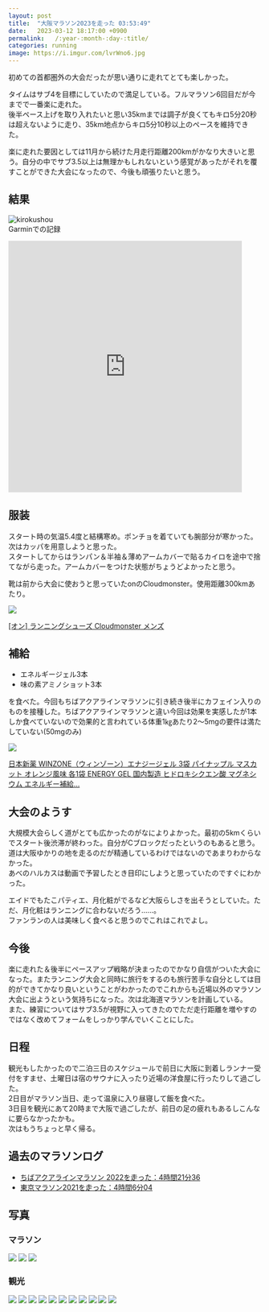 ```yaml
---
layout: post
title:  "大阪マラソン2023を走った 03:53:49"
date:   2023-03-12 18:17:00 +0900
permalink:   /:year-:month-:day-:title/
categories: running
image: https://i.imgur.com/lvrWno6.jpg
---
```

初めての首都圏外の大会だったが思い通りに走れてとても楽しかった。  

タイムはサブ4を目標にしていたので満足している。フルマラソン6回目だが今までで一番楽に走れた。  
後半ペース上げを取り入れたいと思い35kmまでは調子が良くてもキロ5分20秒は超えないように走り、35km地点からキロ5分10秒以上のペースを維持できた。  

楽に走れた要因としては11月から続けた月走行距離200kmがかなり大きいと思う。自分の中でサブ3.5以上は無理かもしれないという感覚があったがそれを覆すことができた大会になったので、今後も頑張りたいと思う。  

## 結果

![kirokushou](https://i.imgur.com/mfEifaJ.jpg)  
Garminでの記録  

<iframe src='https://connect.garmin.com/modern/activity/embed/10585195632' title='大阪マラソン 2023' width='465' height='500' frameborder='0'></iframe>

## 服装

スタート時の気温5.4度と結構寒め。ポンチョを着ていても腕部分が寒かった。次はカッパを用意しようと思った。  
スタートしてからはランパン＆半袖＆薄めアームカバーで貼るカイロを途中で捨てながら走った。アームカバーをつけた状態がちょうどよかったと思う。  

靴は前から大会に使おうと思っていたonのCloudmonster。使用距離300kmあたり。
<p><a href="https://www.amazon.co.jp/dp/B098NY17D6?&linkCode=li2&tag=peipeipe-22&linkId=e9cc5cc4b03ad4221636fa59a26824f0&language=ja_JP&ref_=as_li_ss_il" target="_blank" rel="nofollow"><img border="0" src="//ws-fe.amazon-adsystem.com/widgets/q?_encoding=UTF8&ASIN=B098NY17D6&Format= _SL250_&ID=AsinImage&MarketPlace=JP&ServiceVersion=20070822&WS=1&tag=peipeipe-22&language=ja_JP" ></a><img src="https://ir-jp.amazon-adsystem.com/e/ir?t=peipeipe-22&language=ja_JP&l=li2&o=9&a=B098NY17D6" width="1" height="1" border="0" alt="" style="border:none !important; margin:0px !important;" /></p> <p><a href="https://www.amazon.co.jp/dp/B098NY17D6?&linkCode=li2&tag=peipeipe-22&linkId=e9cc5cc4b03ad4221636fa59a26824f0&language=ja_JP&ref_=as_li_ss_il" target="_blank" rel="nofollow">[オン] ランニングシューズ Cloudmonster メンズ</a></p>

## 補給

- エネルギージェル3本
- 味の素アミノショット3本

を食べた。今回もちばアクアラインマラソンに引き続き後半にカフェイン入りのものを接種した。ちばアクアラインマラソンと違い今回は効果を実感したが1本しか食べていないので効果的と言われている体重1㎏あたり2～5mgの要件は満たしていない(50mgのみ)

<p><a href="https://www.amazon.co.jp/dp/B07HHP736V?th=1&linkCode=li2&tag=peipeipe-22&linkId=65fedf3a6ac8253ab9499d83d4caa552&language=ja_JP&ref_=as_li_ss_il" target="_blank" rel="nofollow"><img border="0" src="//ws-fe.amazon-adsystem.com/widgets/q?_encoding=UTF8&ASIN=B07HHP736V&Format= _SL250_&ID=AsinImage&MarketPlace=JP&ServiceVersion=20070822&WS=1&tag=peipeipe-22&language=ja_JP" ></a><img src="https://ir-jp.amazon-adsystem.com/e/ir?t=peipeipe-22&language=ja_JP&l=li2&o=9&a=B07HHP736V" width="1" height="1" border="0" alt="" style="border:none !important; margin:0px !important;" /></p> <p><a href="https://www.amazon.co.jp/dp/B07HHP736V?th=1&linkCode=li2&tag=peipeipe-22&linkId=65fedf3a6ac8253ab9499d83d4caa552&language=ja_JP&ref_=as_li_ss_il" target="_blank" rel="nofollow">日本新薬 WINZONE（ウィンゾーン）エナジージェル 3袋 パイナップル マスカット オレンジ風味 各1袋 ENERGY GEL 国内製造 ヒドロキシクエン酸 マグネシウム エネルギー補給…</a></p>

## 大会のようす

大規模大会らしく道がとても広かったのがなによりよかった。最初の5kmくらいでスタート後渋滞が終わった。自分がCブロックだったというのもあると思う。  
道は大阪ゆかりの地を走るのだが精通しているわけではないのであまりわからなかった。  
あべのハルカスは動画で予習したとき目印にしようと思っていたのですぐにわかった。  
  
エイドでもたこパティエ、月化粧がでるなど大阪らしさを出そうとしていた。ただ、月化粧はランニングに合わないだろう……。  
ファンランの人は美味しく食べると思うのでこれはこれでよし。

## 今後

楽に走れた＆後半にペースアップ戦略が決まったのでかなり自信がついた大会になった。またランニング大会と同時に旅行をするのも旅行苦手な自分としては目的ができてかなり良いということがわかったのでこれからも近場以外のマラソン大会に出ようという気持ちになった。次は北海道マラソンを計画している。  
また、練習についてはサブ3.5が視野に入ってきたのでただ走行距離を増やすのではなく改めてフォームをしっかり学んでいくことにした。  

## 日程

観光もしたかったので二泊三日のスケジュールで前日に大阪に到着しランナー受付をすませ、土曜日は宿のサウナに入ったり近場の洋食屋に行ったりして過ごした。  
2日目がマラソン当日、走って温泉に入り昼寝して飯を食べた。  
3日目を観光にあて20時まで大阪で過ごしたが、前日の足の疲れもあるしこんなに要らなかったかも。  
次はもうちょっと早く帰る。

## 過去のマラソンログ

- [ちばアクアラインマラソン 2022を走った：4時間21分36](https://www.peipeipe.net/2022-11-07-chibaaqualinemarathon2022/)
- [東京マラソン2021を走った：4時間6分04](https://www.peipeipe.net/2022-03-09-tokyomarathon2021/)

## 写真

### マラソン

![](https://i.imgur.com/SOMfWxv.jpg)
![](https://i.imgur.com/lvrWno6.jpg)
![](https://i.imgur.com/7knnZZu.jpg)

### 観光

![](https://i.imgur.com/tWupvv8.jpg)
![](https://i.imgur.com/foBh4xB.jpg)
![](https://i.imgur.com/snzx7lD.jpg)
![](https://i.imgur.com/rq36wf6.jpg)
![](https://i.imgur.com/JknnzsT.jpg)
![](https://i.imgur.com/6WilXbM.jpg)
![](https://i.imgur.com/pbAAASp.jpg)
![](https://i.imgur.com/T3nLMJU.jpg)
![](https://i.imgur.com/vGvq1kj.jpg)
![](https://i.imgur.com/DyiTvdn.jpg)
![](https://i.imgur.com/iGUTeQP.jpg)